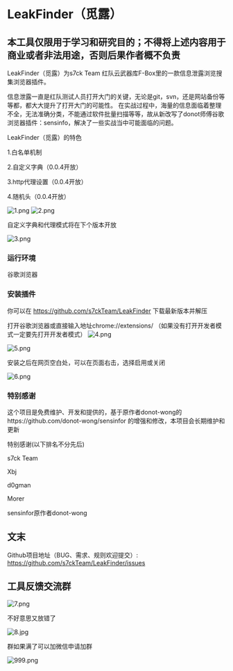 # LeakFinder（觅露）
## 本工具仅限用于学习和研究目的；不得将上述内容用于商业或者非法用途，否则后果作者概不负责

LeakFinder（觅露）为s7ck Team 红队云武器库F-Box里的一款信息泄露浏览搜集浏览器插件。

信息泄露一直是红队测试人员打开大门的关键，无论是git，svn，还是网站备份等等都，都大大提升了打开大门的可能性。
在实战过程中，海量的信息面临着整理不全，无法准确分类，不能通过软件批量扫描等等，故从新改写了donot师傅谷歌浏览器插件：sensinfo，解决了一些实战当中可能面临的问题。


LeakFinder（觅露）的特色


1.白名单机制

2.自定义字典（0.0.4开放）

3.http代理设置（0.0.4开放）

4.随机头（0.0.4开放）


![1.png](https://i.loli.net/2021/01/12/O1JK9Bi3Z8HdMQ7.png)
![2.png](https://i.loli.net/2021/01/12/ILtn9xQhJwPkp1U.png)

自定义字典和代理模式将在下个版本开放

![3.png](https://i.loli.net/2021/01/12/BD4i95ZIMjfh8Lt.png)

### 运行环境

谷歌浏览器

### 安装插件


你可以在 https://github.com/s7ckTeam/LeakFinder 下载最新版本并解压

打开谷歌浏览器或直接输入地址chrome://extensions/
（如果没有打开开发者模式一定要先打开开发者模式）
![4.png](https://i.loli.net/2021/01/12/RnL7KogxCHObZM1.png)

![5.png](https://i.loli.net/2021/01/12/uykF4dCJ67WXgNo.png)

安装之后在网页空白处，可以在页面右击，选择启用或关闭


![6.png](https://i.loli.net/2021/01/12/yTnR19cPCNIDjKS.png)

### 特别感谢
这个项目是免费维护、开发和提供的，基于原作者donot-wong的https://github.com/donot-wong/sensinfor 的增强和修改，本项目会长期维护和更新


特别感谢(以下排名不分先后) 

s7ck Team 

Xbj 

d0gman

Morer

sensinfor原作者donot-wong


## 文末
Github项目地址（BUG、需求、规则欢迎提交）: https://github.com/s7ckTeam/LeakFinder/issues

## 工具反馈交流群
![7.png](https://i.loli.net/2021/01/12/dHWCDjMI8hYlav4.png)


不好意思又放错了


![8.jpg](https://i.loli.net/2021/01/12/S3ZgMVzleLEI7UA.png)


群如果满了可以加微信申请加群


![999.png](https://i.loli.net/2021/01/12/mFavArxeBKLioE5.png)